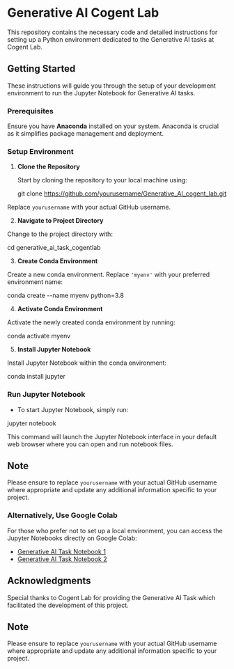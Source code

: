 

# Generative AI Cogent Lab

This repository contains the necessary code and detailed instructions for setting up a Python environment dedicated to the Generative AI tasks at Cogent Lab.

## Getting Started

These instructions will guide you through the setup of your development environment to run the Jupyter Notebook for Generative AI tasks.

### Prerequisites

Ensure you have **Anaconda** installed on your system. Anaconda is crucial as it simplifies package management and deployment.

### Setup Environment

1. **Clone the Repository**

   Start by cloning the repository to your local machine using:

   git clone https://github.com/yourusername/Generative_AI_cogent_lab.git

   
Replace `yourusername` with your actual GitHub username.

2. **Navigate to Project Directory**

Change to the project directory with:

cd generative_ai_task_cogentlab


3. **Create Conda Environment**

Create a new conda environment. Replace `'myenv'` with your preferred environment name:

conda create --name myenv python=3.8

4. **Activate Conda Environment**

Activate the newly created conda environment by running:

conda activate myenv


5. **Install Jupyter Notebook**

Install Jupyter Notebook within the conda environment:


conda install jupyter


### Run Jupyter Notebook

- To start Jupyter Notebook, simply run:


jupyter notebook


This command will launch the Jupyter Notebook interface in your default web browser where you can open and run notebook files.



## Note

Please ensure to replace `yourusername` with your actual GitHub username where appropriate and update any additional information specific to your project.

### Alternatively, Use Google Colab

For those who prefer not to set up a local environment, you can access the Jupyter Notebooks directly on Google Colab:

- [Generative AI Task Notebook 1](https://colab.research.google.com/drive/1YQxCOepGKBWGv7tl5K8RO8SSJ4kkSopz?usp=sharing#scrollTo=pMq7VeqxfcD2)
- [Generative AI Task Notebook 2](https://colab.research.google.com/drive/1Ebkrxm41x208XZ7gOdMm0d4GpcjbT5iT?usp=sharing#scrollTo=b0e7dd3f)

## Acknowledgments

Special thanks to Cogent Lab for providing the Generative AI Task which facilitated the development of this project.

## Note

Please ensure to replace `yourusername` with your actual GitHub username where appropriate and update any additional information specific to your project.


